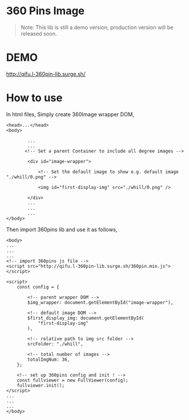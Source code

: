 # 360 Pins Image

> Note: This lib is still a demo version, production version will be released soon.

# DEMO

http://qifu.l-360pin-lib.surge.sh/

# How to use

In html files, Simply create 360Image wrapper DOM,

```
<head>...</head>
<body>

        ...
        ...
       <!-- Set a parent Container to include all degree images -->

        <div id="image-wrapper">

            <!-- Set the default image to show e.g. default image "./whill/0.png" -->

            <img id="first-display-img" src="./whill/0.png" />

        </div>
        ...
        ...
        ...
</body>
```

Then import 360pins lib and use it as follows,

```
<body>
...
...
...
<!-- import 360pins js file -->
<script src="http://qifu.l-360pin-lib.surge.sh/360pin.min.js"></script>

<script>
    const config = {

        <!-- parent wrapper DOM -->
        $img_wrapper: document.getElementById("image-wrapper"),

        <!-- default image DOM -->
        $first_display_img: document.getElementById(
            "first-display-img"
        ),

        <!-- relative path to img src folder -->
        srcFolder: "./whill",

        <!-- total number of images -->
        totalImgNum: 36,
    };

    <!-- set up 360pins config and init ! -->
    const fullviewer = new FullViewer(config);
    fullviewer.init();
</script>
...
...
...
</body>

```

